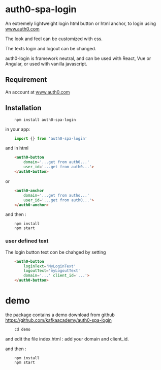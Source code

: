 # auth0-spa-login 

An extremely lightweight login html button  or html anchor, to login using www.auth0.com

The look and feel can be customized with css.

The texts login and logout can be changed.

auth0-login is framework neutral, and can be used with React, Vue or Angular, or used with vanilla javascript.

## Requirement

An account at www.auth0.com

## Installation

```console
    npm install auth0-spa-login
```
in your app:

```javascript
    import {} from 'auth0-spa-login'
```
 
and in html

```html
    <auth0-button
        domain='...get from auth0...' 
        user_id='...get from auth0...'>
    </auth0-button>
 ```

 or

```html
    <auth0-anchor
        domain='...get from autho...' 
        user_id='...get from auth0...'>
    </auth0-anchor>
```

 and then :

```console 
    npm install
    npm start
```

### user defined text

The login button text con be chahged by setting

```html
    <auth0-button 
        loginText='MyLoginText' 
        logoutText='myLogoutText' 
        domain='...' client_id='...'>
    </auth0-button>
```

# demo

the package contains a demo
download from github https://github.com/kafkaacademy/auth0-spa-login

```console
    cd demo
```

and edit the file index.html : add your domain and client_id. 

and then :
 
```console
    npm install
    npm start
```

